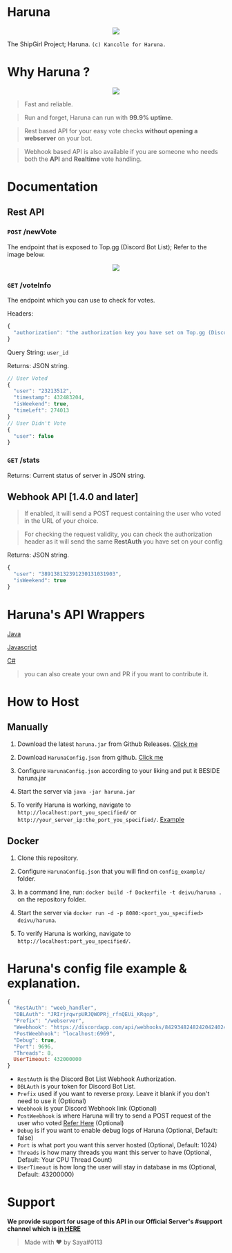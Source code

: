# Haruna
<p align="center">
  <img src="https://vignette.wikia.nocookie.net/kancolle/images/6/61/Haruna_Shopping_Full.png/revision/latest/">
</p>

The ShipGirl Project; Haruna. `(c) Kancolle for Haruna.`

# Why Haruna ?
<p align="center">
  <img src="https://i.imgur.com/7Yiqs4D.png">
</p>

> Fast and reliable.

> Run and forget, Haruna can run with **99.9% uptime**.

> Rest based API for your easy vote checks **without opening a webserver** on your bot.

> Webhook based API is also available if you are someone who needs both the **API** and **Realtime** vote handling.

# Documentation

## Rest API

### `POST` /newVote
The endpoint that is exposed to Top.gg (Discord Bot List); Refer to the image below.

<p align="center">
  <img src="https://i.imgur.com/TaVWQ5y.png">
</p>

### `GET` /voteInfo
The endpoint which you can use to check for votes.

Headers: 
```js
{
  "authorization": "the authorization key you have set on Top.gg (Discord Bot List) webhook"
}
```

Query String: `user_id`

Returns: JSON string.
```js
// User Voted
{
  "user": "23213512",
  "timestamp": 432483204, 
  "isWeekend": true,
  "timeLeft": 274013
}
// User Didn't Vote
{
  "user": false
}
```

### `GET` /stats
Returns: Current status of server in JSON string.

## Webhook API [1.4.0 and later]

> If enabled, it will send a POST request containing the user who voted in the URL of your choice.

> For checking the request validity, you can check the authorization header as it will send the same **RestAuth** you have set on your config

Returns: JSON string.
```js
{
  "user": "389138132391230131031903",
  "isWeekend": true
}
```

# Haruna's API Wrappers

[Java](https://github.com/Deivu/Haruna/tree/master/HarunaWrapper/java)

[Javascript](https://github.com/Deivu/Haruna/tree/master/HarunaWrapper/Javascript-Node.js)

[C#](https://github.com/Deivu/Haruna/tree/master/HarunaWrapper/CSharp-Dotnet)

> you can also create your own and PR if you want to contribute it.

# How to Host

## Manually

1. Download the latest `haruna.jar` from Github Releases. [Click me](https://github.com/Deivu/Haruna/releases)

2. Download `HarunaConfig.json` from github. [Click me](https://github.com/Deivu/Haruna/blob/master/config_example/HarunaConfig.json)

3. Configure `HarunaConfig.json` according to your liking and put it BESIDE haruna.jar

4. Start the server via `java -jar haruna.jar`

5. To verify Haruna is working, navigate to `http://localhost:port_you_specified/` or `http://your_server_ip:the_port_you_specified/`. [Example](http://it-snake.net:1101/)

## Docker

1. Clone this repository.

2. Configure `HarunaConfig.json` that you will find on `config_example/` folder.

3. In a command line, run: `docker build -f Dockerfile -t deivu/haruna .` on the repository folder.

4. Start the server via `docker run -d -p 8080:<port_you_specified> deivu/haruna`.

5. To verify Haruna is working, navigate to `http://localhost:port_you_specified/`.

# Haruna's config file example & explanation.
```js
{
  "RestAuth": "weeb_handler", 
  "DBLAuth": "JRIrjrqwrpURJQWOPRj_rfnQEUi_KRqop",
  "Prefix": "/webserver",
  "Weebhook": "https://discordapp.com/api/webhooks/84293482482420424024802/sneaky_token_OWO",
  "PostWeebhook": "localhost:6969",
  "Debug": true,
  "Port": 9696,
  "Threads": 8,
  UserTimeout: 432000000
}
```
- `RestAuth` is the Discord Bot List Webhook Authorization.
- `DBLAuth` is your token for Discord Bot List.
- `Prefix` used if you want to reverse proxy. Leave it blank if you don't need to use it (Optional)
- `Weebhook` is your Discord Webhook link (Optional)
- `PostWeebhook` is where Haruna will try to send a POST request of the user who voted [Refer Here](https://github.com/Deivu/Haruna#webhook-api-v140-and-later) (Optional)
- `Debug` is if you want to enable debug logs of Haruna (Optional, Default: false)
- `Port` is what port you want this server hosted (Optional, Default: 1024)
- `Threads` is how many threads you want this server to have (Optional, Default: Your CPU Thread Count)
- `UserTimeout` is how long the user will stay in database in ms (Optional, Default: 43200000)

# Support
**We provide support for usage of this API in our Official Server's #support channel which is [in HERE](https://discordapp.com/invite/FVqbtGu)**

> Made with ❤️ by Saya#0113 
